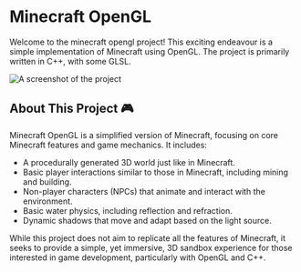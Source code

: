 # Minecraft OpenGL

Welcome to the minecraft opengl project! This exciting endeavour is a simple implementation of Minecraft using OpenGL. The project is primarily written in C++, with some GLSL.

<img src="screenshot.png" alt="A screenshot of the project">

## About This Project 🎮

Minecraft OpenGL is a simplified version of Minecraft, focusing on core Minecraft features and game mechanics. It includes:

- A procedurally generated 3D world just like in Minecraft.
- Basic player interactions similar to those in Minecraft, including mining and building.
- Non-player characters (NPCs) that animate and interact with the environment.
- Basic water physics, including reflection and refraction.
- Dynamic shadows that move and adapt based on the light source.

While this project does not aim to replicate all the features of Minecraft, it seeks to provide a simple, yet immersive, 3D sandbox experience for those interested in game development, particularly with OpenGL and C++.
